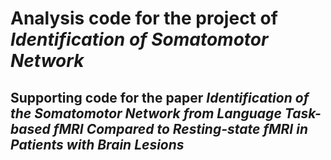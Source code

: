 # Analysis code for the project of _Identification of Somatomotor Network_

## Supporting code for the paper *Identification  of the Somatomotor Network from Language Task-based fMRI Compared to Resting-state fMRI in Patients with Brain Lesions*
